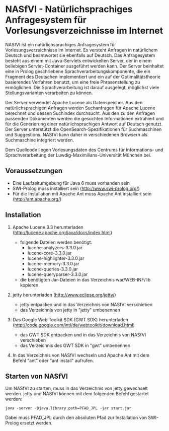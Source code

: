 NASfVI - Natürlichsprachiges Anfragesystem für Vorlesungsverzeichnisse im Internet
==================================================================================

NASfVI ist ein natürlichsprachiges Anfragesystem für Vorlesungsverzeichnisse im Internet. Es versteht Anfragen in natürlichem Deutsch und beantwortet sie ebenfalls auf Deutsch. Das Anfragesystem besteht aus einem mit Java-Servlets entwickelten Server, der in einem beliebigen Servlet-Container ausgeführt werden kann. Der Server beinhaltet eine in Prolog geschriebene Sprachverarbeitungskomponente, die ein Fragment des Deutschen implementiert und ein auf der Optimalitätstheorie basierendes Verfahren benutzt, um eine freie Phrasenstellung zu ermöglichen. Die Sprachverarbeitung ist darauf ausgelegt, möglichst viele Stellungsvarianten verarbeiten zu können.

Der Server verwendet Apache Lucene als Datenspeicher. Aus den natürlichsprachigen Anfragen werden Suchanfragen für Apache Lucene berechnet und dessen Suchindex durchsucht. Aus den zu den Anfragen passenden Dokumenten werden die gesuchten Informationen extrahiert und für die Generierung einer natürlichsprachigen Antwort auf Deutsch genutzt. Der Server unterstützt die OpenSearch-Spezifikationen für Suchmaschinen und Suggestions. NASfVI kann daher in verschiedenen Browsern als Suchmaschine integriert werden.

Dem Quellcode liegen Vorlesungsdaten des Centrums für Informations- und Sprachverarbeitung der Luwdig-Maximilians-Universität München bei.

Voraussetzungen
---------------

- Eine Laufzeitumgebung für Java 6 muss vorhanden sein
- SWI-Prolog muss installiert sein (http://www.swi-prolog.org/)
- Für die Installation mit Apache Ant muss Apache Ant installiert sein (http://ant.apache.org/)

Installation
------------

1. Apache Lucene 3.3 herunterladen (http://lucene.apache.org/java/docs/index.html)
	- folgende Dateien werden benötigt:
		- lucene-analyzers-3.3.0.jar
		- lucene-core-3.3.0.jar
		- lucene-highlighter-3.3.0.jar
		- lucene-memory-3.3.0.jar
		- lucene-queries-3.3.0.jar
		- lucene-queryparser-3.3.0.jar
	- die benötigten Jar-Dateien in das Verzeichnis war/WEB-INF/lib kopieren

2. jetty herunterladen (http://www.eclipse.org/jetty/)
    - jetty entpacken und in das Verzeichnis von NASfVI verschieben
    - das Verzeichnis von jetty in "jetty" umbenennen

3. Das Google Web Toolkit SDK (GWT SDK) herunterladen (http://code.google.com/intl/de/webtoolkit/download.html)
    - das GWT SDK entpacken und in das Verzeichnis von NASfVI verschieben
    - das Verzeichnis des GWT SDK in "gwt" umbenennen

4. In das Verzeichnis von NASfVI wechseln und Apache Ant mit dem Befehl "ant" oder "ant install" aufrufen.

Starten von NASfVI
------------------

Um NASfVI zu starten, muss in das Verzeichnis von jetty gewechselt werden.
jetty und NASfVI können mit dem folgenden Befehl gestartet werden:

	java -server -Djava.library.path=PFAD_JPL -jar start.jar

Dabei muss PFAD_JPL durch den absoluten Pfad zur Installation von SWI-Prolog ersetzt werden.
